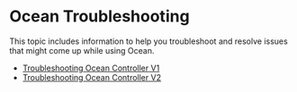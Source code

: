 # Ocean Troubleshooting

This topic includes information to help you troubleshoot and resolve issues that might come up while using Ocean.

*  [Troubleshooting Ocean Controller V1](ocean/troubleshooting/troubleshoot-controller.md)
*  [Troubleshooting Ocean Controller V2](https://docs.spot.io/ocean/tutorials/spot-kubernetes-controller/ocean-controller-two-ts)

